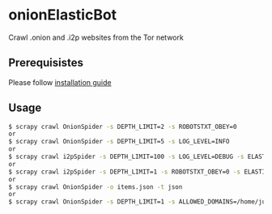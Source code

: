 # onionElasticBot
Crawl .onion and .i2p websites from the Tor network

## Prerequisistes
Please follow [installation guide](https://github.com/iriahi/ahmia-crawler)

## Usage
```sh
$ scrapy crawl OnionSpider -s DEPTH_LIMIT=2 -s ROBOTSTXT_OBEY=0
or
$ scrapy crawl OnionSpider -s DEPTH_LIMIT=5 -s LOG_LEVEL=INFO
or
$ scrapy crawl i2pSpider -s DEPTH_LIMIT=100 -s LOG_LEVEL=DEBUG -s ELASTICSEARCH_TYPE=i2p
or
$ scrapy crawl i2pSpider -s DEPTH_LIMIT=1 -s ROBOTSTXT_OBEY=0 -s ELASTICSEARCH_TYPE=i2p
or
$ scrapy crawl OnionSpider -o items.json -t json
or
$ scrapy crawl OnionSpider -s DEPTH_LIMIT=1 -s ALLOWED_DOMAINS=/home/juha/allowed_domains.txt -s TARGET_SITES=/home/juha/seed_list.txt -s ELASTICSEARCH_TYPE=targetitemtype
```
